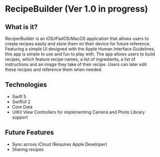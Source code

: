 # RecipeBuilder (Ver 1.0 in progress)
## What is it?

ReciperBuilder is an iOS/iPadOS/MacOS application that allows users to create recipes easily and store them on their device for future reference. Featuring a simple UI designed with the Apple Human Interface Guidelines, this app is simple to use and fun to play with. The app allows users to build recipes, which feature recipe names, a list of ingredients, a list of instructions and an image they take of their recipe. Users can later edit these recipes and reference them when needed.

## Technologies

- Swift 5
- SwiftUI 2
- Core Data
- UIKit View Controllers for implementing Camera and Photo Library support

## Future Features

- Sync across iCloud (Requires Apple Developer)
- Sharing recipes
